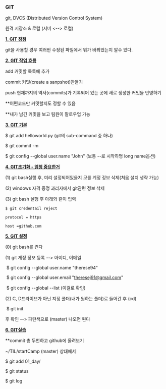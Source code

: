 ### GIT

git, DVCS (Distributed Version Control System)

원격 저장소 & 로컬 (서버 <--> 로컬)



**<u>1. GIT 장점</u>**

git을 사용할 경우 여러번 수정된 파일에서 뭐가 바뀌었는지 알수 있다.



<u>**2. GIT 작업 흐름**</u>

add				커밋할 목록에 추가

commit		커밋(create a sanpshot)만들기

push			 현재까지의 역사(commits)가 기록되어 있는 곳에 새로 생성한 커밋들 반영하기



**어떤코드만 커밋할지도 정할 수 있음

**내가 남긴 커밋을 보고 팀원이 팔로우업 가능



**<u>3. GIT 기본</u>**

$ git add helloworld.py						(git의 sub-command 중 하나)

$ git commit -m

$ git config --global user.name "John"			(보통 --로 시작하명 long name옵션)



**<u>4. GIT초기화 - 엄청 중요한거</u>**

(1) git bash실행 후, 미리 설정되어있을지 모를 계정 정보 삭제(처음 설치 생략 가능)

(2) windows 자격 증명 과리자에서 git관련 정보 삭제

(3) git bash 실행 후 아래와 같이 입력

```
$ git credentail reject

protocol = https

host =github.com
```



<u>**5. GIT 설정**</u>

(0) git bash를 켠다

(1) git 계정 정보 등록 --> 아이디, 이메일

​	$ git config --global user.name "therese94"

​	$ git config --global user.email "theresej91@gmail.com"

​	$ git config --global --list	(이걸로 확인)

(2)  C, D드라이브가 아닌 지정 폴더(내가 원하는 폴더)로 들어간 후 (cd)

​	$ git init 

후 확인 --> 파란색으로 (master) 나오면 된다



**<u>6. GIT실습</u>**

**commit 총 두번하고 github에 올려보기



~/TIL/startCamp (master) 상태에서

$ git add 01_day/

$ git status

$ git log

​	




